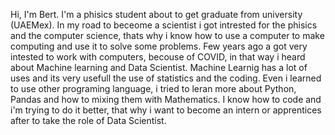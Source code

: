 Hi, I'm Bert. I'm a phisics student about to get graduate from university (UAEMex).
In my road to beceome a scientist i got intrested for the phisics and the computer science, 
thats why i know how to use a computer to make computing and use it to solve some problems.
Few years ago a got very intested to work with computers, becouse of COVID, in that way i heard about Machine learning and Data Scientist.
Machine Learnig has a lot of uses and its very usefull the use of statistics and the coding.
Even i learned to use other programing language, i tried to leran more about Python, Pandas and how to mixing them with Mathematics.
I know how to code and i'm trying to do it better, that why i want to become an intern or apprentices after to take the role
of Data Scientist.
